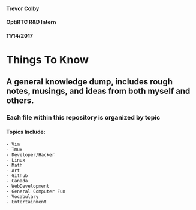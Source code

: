 #### Trevor Colby
#### OptiRTC R&D Intern
#### 11/14/2017

# Things To Know

## A general knowledge dump, includes rough notes, musings, and ideas from both myself and others.

### Each file within this repository is organized by topic

#### Topics Include:
	- Vim
	- Tmux
	- Developer/Hacker
	- Linux
	- Math
	- Art
	- Github
	- Canada
	- WebDevelopment
	- General Computer Fun
	- Vocabulary
	- Entertainment

